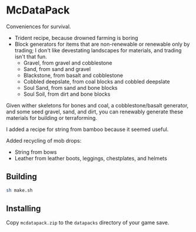 # McDataPack

Conveniences for survival.

- Trident recipe, because drowned farming is boring
- Block generators for items that are non-renewable or renewable only by trading; I don't like devestating landscapes for materials, and trading isn't that fun.
  - Gravel, from gravel and cobblestone
  - Sand, from sand and gravel
  - Blackstone, from basalt and cobblestone
  - Cobbled deepslate, from coal blocks and cobbled deepslate
  - Soul Sand, from sand and bone blocks
  - Soul Soil, from dirt and bone blocks

Given wither skeletons for bones and coal, a cobblestone/basalt generator, and some seed gravel, sand, and dirt, you can renewably generate these materials for building or terraforming.

I added a recipe for string from bamboo because it seemed useful.

Added recycling of mob drops:

- String from bows
- Leather from leather boots, leggings, chestplates, and helmets

## Building

```sh
sh make.sh
```

## Installing

Copy `mcdatapack.zip` to the `datapacks` directory of your game save.

